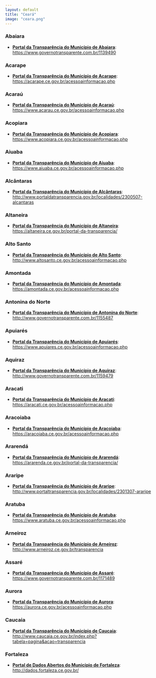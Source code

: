 ```yaml
---
layout: default
title: "Ceará"
image: "ceara.png"
---
```


### Abaiara

- **[Portal da Transparência do Município de Abaiara](https://www.governotransparente.com.br/1139490)**: https://www.governotransparente.com.br/1139490

### Acarape

- **[Portal da Transparência do Município de Acarape](https://acarape.ce.gov.br/acessoainformacao.php)**: https://acarape.ce.gov.br/acessoainformacao.php

### Acaraú

- **[Portal da Transparência do Município de Acaraú](https://www.acarau.ce.gov.br/acessoainformacao.php)**: https://www.acarau.ce.gov.br/acessoainformacao.php

### Acopiara

- **[Portal da Transparência do Município de Acopiara](https://www.acopiara.ce.gov.br/acessoainformacao.php)**: https://www.acopiara.ce.gov.br/acessoainformacao.php

### Aiuaba

- **[Portal da Transparência do Município de Aiuaba](https://www.aiuaba.ce.gov.br/acessoainformacao.php)**: https://www.aiuaba.ce.gov.br/acessoainformacao.php

### Alcântaras

- **[Portal da Transparência do Município de Alcântaras](http://www.portaldatransparencia.gov.br/localidades/2300507-alcantaras)**: http://www.portaldatransparencia.gov.br/localidades/2300507-alcantaras

### Altaneira

- **[Portal da Transparência do Município de Altaneira](https://altaneira.ce.gov.br/portal-da-transparencia/)**: https://altaneira.ce.gov.br/portal-da-transparencia/

### Alto Santo

- **[Portal da Transparência do Município de Alto Santo](http://www.altosanto.ce.gov.br/acessoainformacao.php)**: http://www.altosanto.ce.gov.br/acessoainformacao.php

### Amontada

- **[Portal da Transparência do Município de Amontada](https://amontada.ce.gov.br/acessoainformacao.php)**: https://amontada.ce.gov.br/acessoainformacao.php

### Antonina do Norte

- **[Portal da Transparência do Município de Antonina do Norte](http://www.governotransparente.com.br/1155487)**: http://www.governotransparente.com.br/1155487

### Apuiarés

- **[Portal da Transparência do Município de Apuiarés](https://www.apuiares.ce.gov.br/acessoainformacao.php)**: https://www.apuiares.ce.gov.br/acessoainformacao.php

### Aquiraz

- **[Portal da Transparência do Município de Aquiraz](http://www.governotransparente.com.br/1159479)**: http://www.governotransparente.com.br/1159479

### Aracati

- **[Portal da Transparência do Município de Aracati](https://aracati.ce.gov.br/acessoainformacao.php)**: https://aracati.ce.gov.br/acessoainformacao.php

### Aracoiaba

- **[Portal da Transparência do Município de Aracoiaba](https://aracoiaba.ce.gov.br/acessoainformacao.php)**: https://aracoiaba.ce.gov.br/acessoainformacao.php

### Ararendá

- **[Portal da Transparência do Município de Ararendá](https://ararenda.ce.gov.br/portal-da-transparencia/)**: https://ararenda.ce.gov.br/portal-da-transparencia/

### Araripe

- **[Portal da Transparência do Município de Araripe](http://www.portaltransparencia.gov.br/localidades/2301307-araripe)**: http://www.portaltransparencia.gov.br/localidades/2301307-araripe

### Aratuba

- **[Portal da Transparência do Município de Aratuba](https://www.aratuba.ce.gov.br/acessoainformacao.php)**: https://www.aratuba.ce.gov.br/acessoainformacao.php

### Arneiroz

- **[Portal da Transparência do Município de Arneiroz](http://www.arneiroz.ce.gov.br/transparencia)**: http://www.arneiroz.ce.gov.br/transparencia

### Assaré

- **[Portal da Transparência do Município de Assaré](https://www.governotransparente.com.br/1171489)**: https://www.governotransparente.com.br/1171489

### Aurora

- **[Portal da Transparência do Município de Aurora](https://aurora.ce.gov.br/acessoainformacao.php)**: https://aurora.ce.gov.br/acessoainformacao.php

### Caucaia

- **[Portal da Transparência do Município de Caucaia](http://www.caucaia.ce.gov.br/index.php?tabela=pagina&acao=transparencia)**: http://www.caucaia.ce.gov.br/index.php?tabela=pagina&acao=transparencia

### Fortaleza

- **[Portal de Dados Abertos do Município de Fortaleza](http://dados.fortaleza.ce.gov.br/)**: http://dados.fortaleza.ce.gov.br/
